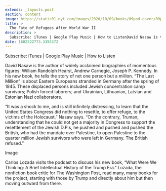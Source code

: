 ```yaml
--- 
extends: _layouts.post 
section: content 
image: https://static01.nyt.com/images/2020/10/09/books/09pod-cover/09pod-cover-facebookJumbo.jpg 
title: > 
  The Fate of Refugees After World War II 
description: > 
  Subscribe: iTunes | Google Play Music | How to ListenDavid Nasaw is the author of widely acclaimed biographies of momentous figures: William Randolph Hearst, Andrew Carnegie, Joseph P. Kennedy.In his new book, he tells the story of not one person but a million.“The Last Million” is about Eastern Europeans stranded in Germany after the spring of 1945.These displaced persons included Jewish concentration camp survivors; Polish forced laborers; and Ukrainian, Lithuanian, Latvian and Estonian Nazi collaborators.“It was a shock to me, and is still infinitely distressing, to learn that the United States Congress did nothing to resettle, to offer refuge, to the victims of the Holocaust,” Nasaw says. 
date: 1602522773.3355372 
--- 
```

Subscribe: iTunes | Google Play Music | How to Listen

David Nasaw is the author of widely acclaimed biographies of momentous figures: William Randolph Hearst, Andrew Carnegie, Joseph P. Kennedy. In his new book, he tells the story of not one person but a million. “The Last Million” is about Eastern Europeans stranded in Germany after the spring of 1945. These displaced persons included Jewish concentration camp survivors; Polish forced laborers; and Ukrainian, Lithuanian, Latvian and Estonian Nazi collaborators.

“It was a shock to me, and is still infinitely distressing, to learn that the United States Congress did nothing to resettle, to offer refuge, to the victims of the Holocaust,” Nasaw says. “On the contrary, Truman, understanding that he could not get a majority in Congress to support the resettlement of the Jewish D.P.s, he pushed and pushed and pushed the British, who had the mandate over Palestine, to open Palestine to the quarter million Jewish survivors who were left in Germany. The British refused.”

Image

Carlos Lozada visits the podcast to discuss his new book, “What Were We Thinking: A Brief Intellectual History of the Trump Era.” Lozada, the nonfiction book critic for The Washington Post, read many, many books for the project, starting with those by Trump and directly about him but then moving outward from there.
